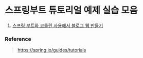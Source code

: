 # 스프링부트 튜토리얼 예제 실습 모음

1. [스프링 부트와 코틀린 사용해서 블로그 웹 만들기](https://github.com/KKTRKKT/SpringBootTutorial/tree/main/SpringBootBlogWebWithKotlin)

### Reference
> https://spring.io/guides/tutorials
